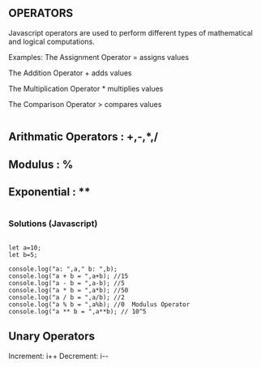 ## OPERATORS
Javascript operators are used to perform different types of mathematical and logical computations.

Examples:
The Assignment Operator = assigns values

The Addition Operator + adds values

The Multiplication Operator * multiplies values

The Comparison Operator > compares values
```
```
## Arithmatic Operators : +,-,*,/
## Modulus : %
## Exponential : **
```
```
### Solutions (Javascript)
```

let a=10;
let b=5;

console.log("a: ",a," b: ",b);
console.log("a + b = ",a+b); //15
console.log("a - b = ",a-b); //5
console.log("a * b = ",a*b); //50
console.log("a / b = ",a/b); //2
console.log("a % b = ",a%b); //0  Modulus Operator
console.log("a ** b = ",a**b); // 10^5 
```
## Unary Operators
Increment: i++
Decrement: i--